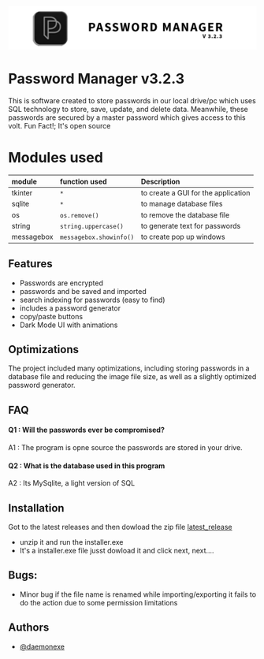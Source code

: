 
![Logo](https://raw.githubusercontent.com/daemonexe/daemonexe/main/TEMPLATE.png)


# Password Manager v3.2.3

This is software created to store passwords in our local drive/pc which uses SQL technology to store, save, update, and delete data. Meanwhile, these passwords are secured by a master password which gives access to this volt. Fun Fact!; It's open source 

# Modules used 
| module | function used     | Description                       |
| :-------- | :------- | :-------------------------------- |
| tkinter      | `*` | to create a GUI for the application |
| sqlite      | `*` | to manage database files  |
| os      | `os.remove()` | to remove the database file |
| string      | `string.uppercase()` | to generate text for passwords  |
| messagebox      | `messagebox.showinfo()` | to create pop up windows |

## Features

- Passwords are encrypted 
- passwords and be saved and imported 
- search indexing for passwords (easy to find)
- includes a password generator 
- copy/paste buttons 
- Dark Mode UI with animations 

## Optimizations

The project included many optimizations, including storing passwords in a database file and reducing the image file size, as well as a slightly optimized password generator.

## FAQ

#### Q1 : Will the passwords ever be compromised?

A1 : The program is opne source the passwords are stored in your drive.

#### Q2 : What is the database used in this program

A2 : Its MySqlite, a light version of SQL


## Installation

Got to the latest releases and then dowload the zip file [latest_release](https://github.com/daemonexe/password-Manager/releases/tag/v3.2.3)
- unzip it and run the installer.exe
- It's a installer.exe file jusst dowload it and click next, next....







## Bugs:
- Minor bug if the file name is renamed while importing/exporting it fails to do the action due to some permission limitations 


## Authors

- [@daemonexe](https://github.com/daemonexe)

